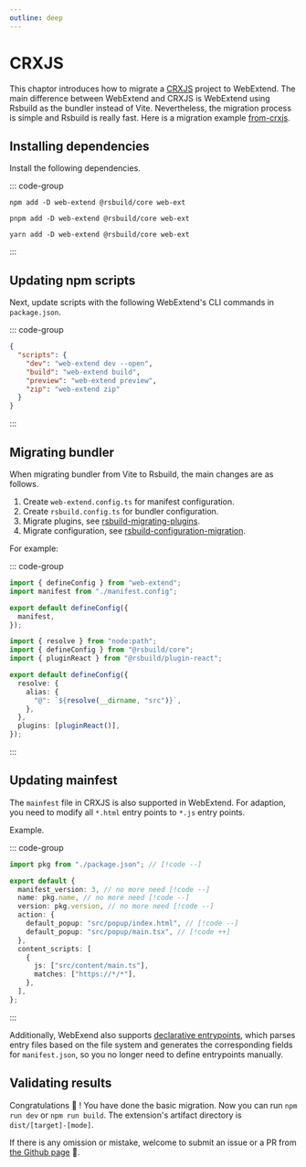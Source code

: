 ```yaml
---
outline: deep
---
```


# CRXJS

This chaptor introduces how to migrate a [CRXJS](https://crxjs.dev/vite-plugin) project to WebExtend. The main difference between WebExtend and CRXJS is WebExtend using Rsbuild as the bundler instead of Vite. Nevertheless, the migration process is simple and Rsbuild is really fast. Here is a migration example [from-crxjs](https://github.com/web-extend/examples/pull/7/files).

## Installing dependencies

Install the following dependencies.

::: code-group

```shell [npm]
npm add -D web-extend @rsbuild/core web-ext
```

```shell [pnpm]
pnpm add -D web-extend @rsbuild/core web-ext
```

```shell [yarn]
yarn add -D web-extend @rsbuild/core web-ext
```

:::

## Updating npm scripts

Next, update scripts with the following WebExtend's CLI commands in `package.json`.

::: code-group

```json [package.json]
{
  "scripts": {
    "dev": "web-extend dev --open",
    "build": "web-extend build",
    "preview": "web-extend preview",
    "zip": "web-extend zip"
  }
}
```

:::

## Migrating bundler

When migrating bundler from Vite to Rsbuild, the main changes are as follows.

1. Create `web-extend.config.ts` for manifest configuration.
2. Create `rsbuild.config.ts` for bundler configuration.
3. Migrate plugins, see [rsbuild-migrating-plugins](https://rsbuild.rs/guide/migration/vite#migrating-plugins).
4. Migrate configuration, see [rsbuild-configuration-migration](https://rsbuild.rs/guide/migration/vite#configuration-migration).

For example:

::: code-group

```ts [web-extend.config.ts]
import { defineConfig } from "web-extend";
import manifest from "./manifest.config";

export default defineConfig({
  manifest,
});
```

```ts [rsbuild.config.ts]
import { resolve } from "node:path";
import { defineConfig } from "@rsbuild/core";
import { pluginReact } from "@rsbuild/plugin-react";

export default defineConfig({
  resolve: {
    alias: {
      "@": `${resolve(__dirname, "src")}`,
    },
  },
  plugins: [pluginReact()],
});
```

:::

## Updating mainfest

The `mainfest` file in CRXJS is also supported in WebExtend. For adaption, you need to modify all `*.html` entry points to `*.js` entry points.

Example.

::: code-group

```ts [manifest.config.ts]
import pkg from "./package.json"; // [!code --]

export default {
  manifest_version: 3, // no more need [!code --]
  name: pkg.name, // no more need [!code --]
  version: pkg.version, // no more need [!code --]
  action: {
    default_popup: "src/popup/index.html", // [!code --]
    default_popup: "src/popup/main.tsx", // [!code ++]
  },
  content_scripts: [
    {
      js: ["src/content/main.ts"],
      matches: ["https://*/*"],
    },
  ],
};
```

:::

Additionally, WebExend also supports [declarative entrypoints](../essentials/entrypoints.md), which parses entry files based on the file system and generates the corresponding fields for `manifest.json`, so you no longer need to define entrypoints manually.

## Validating results

Congratulations 🎉 ! You have done the basic migration. Now you can run `npm run dev` or `npm run build`. The extension's artifact directory is `dist/[target]-[mode]`.

If there is any omission or mistake, welcome to submit an issue or a PR from [the Github page](https://github.com/web-extend/web-extend) 🤝.
